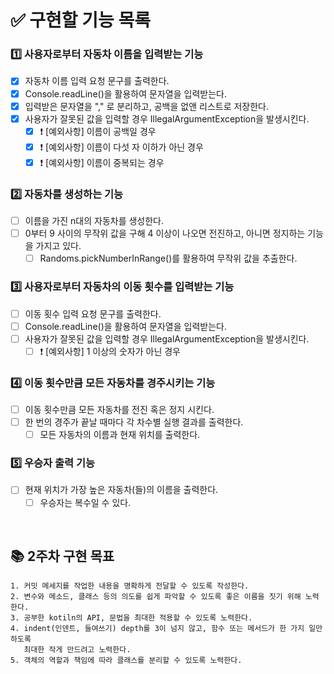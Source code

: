 # ✅ 구현할 기능 목록
### 1️⃣ 사용자로부터 자동차 이름을 입력받는 기능
- [x] 자동차 이름 입력 요청 문구를 출력한다.
- [x] Console.readLine()을 활용하여 문자열을 입력받는다.
- [x] 입력받은 문자열을 "," 로 분리하고, 공백을 없앤 리스트로 저장한다.
- [x] 사용자가 잘못된 값을 입력할 경우 IllegalArgumentException을 발생시킨다.
    - [x] ❗️ [예외사항] 이름이 공백일 경우
    - [x] ❗️ [예외사항] 이름이 다섯 자 이하가 아닌 경우
    - [x] ❗ [예외사항] 이름이 중복되는 경우

### 2️⃣ 자동차를 생성하는 기능
- [ ] 이름을 가진 n대의 자동차를 생성한다.
- [ ] 0부터 9 사이의 무작위 값을 구해 4 이상이 나오면 전진하고, 아니면 정지하는 기능을 가지고 있다.
    - [ ] Randoms.pickNumberInRange()를 활용하여 무작위 값을 추출한다.

### 3️⃣ 사용자로부터 자동차의 이동 횟수를 입력받는 기능
- [ ] 이동 횟수 입력 요청 문구를 출력한다.
- [ ] Console.readLine()을 활용하여 문자열을 입력받는다.
- [ ] 사용자가 잘못된 값을 입력할 경우 IllegalArgumentException을 발생시킨다.
    - [ ] ❗️ [예외사항] 1 이상의 숫자가 아닌 경우

### 4️⃣ 이동 횟수만큼 모든 자동차를 경주시키는 기능
- [ ] 이동 횟수만큼 모든 자동차를 전진 혹은 정지 시킨다.
- [ ] 한 번의 경주가 끝날 때마다 각 차수별 실행 결과를 출력한다.
    - [ ] 모든 자동차의 이름과 현재 위치를 출력한다.

### 5️⃣ 우승자 출력 기능
- [ ] 현재 위치가 가장 높은 자동차(들)의 이름을 출력한다.
    - [ ] 우승자는 복수일 수 있다.

<br/>

## 📚 2주차 구현 목표
    1. 커밋 메세지를 작업한 내용을 명확하게 전달할 수 있도록 작성한다.
    2. 변수와 메소드, 클래스 등의 의도를 쉽게 파악할 수 있도록 좋은 이름을 짓기 위해 노력한다.
    3. 공부한 kotiln의 API, 문법을 최대한 적용할 수 있도록 노력한다.
    4. indent(인덴트, 들여쓰기) depth를 3이 넘지 않고, 함수 또는 메서드가 한 가지 일만 하도록
       최대한 작게 만드려고 노력한다.
    5. 객체의 역할과 책임에 따라 클래스를 분리할 수 있도록 노력한다.